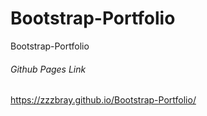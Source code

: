 # Bootstrap-Portfolio
Bootstrap-Portfolio

###### Github Pages Link
https://zzzbray.github.io/Bootstrap-Portfolio/
